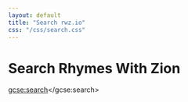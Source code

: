 ```yaml
---
layout: default
title: "Search rwz.io"
css: "/css/search.css"
---
```


# Search Rhymes With Zion


<div id="google-custom-search">

<script>
  (function() {
    var cx = '005656050791167246788:7c6f7tgifou';
    var gcse = document.createElement('script');
    gcse.type = 'text/javascript';
    gcse.async = true;
    gcse.src = 'https://cse.google.com/cse.js?cx=' + cx;
    var s = document.getElementsByTagName('script')[0];
    s.parentNode.insertBefore(gcse, s);
  })();
</script>
<gcse:search></gcse:search>
</div>
